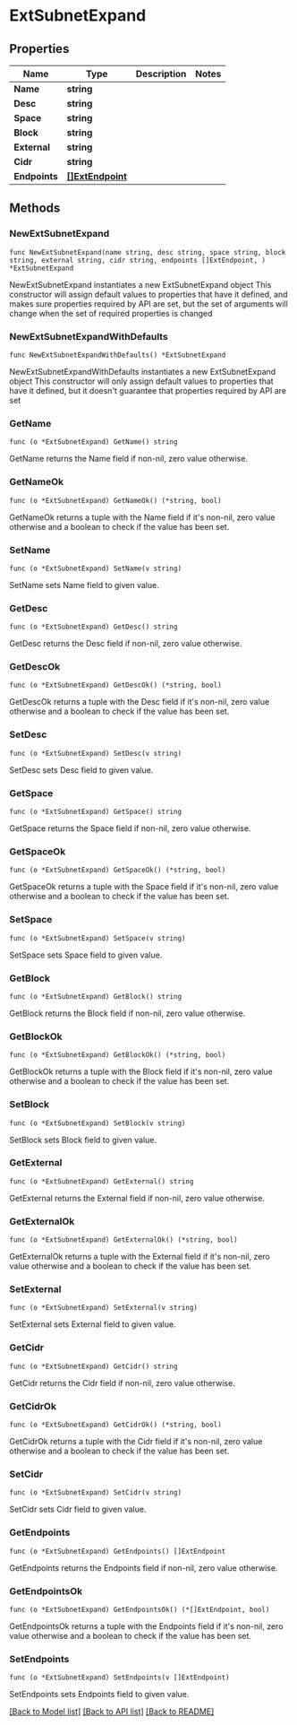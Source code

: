 # ExtSubnetExpand

## Properties

Name | Type | Description | Notes
------------ | ------------- | ------------- | -------------
**Name** | **string** |  | 
**Desc** | **string** |  | 
**Space** | **string** |  | 
**Block** | **string** |  | 
**External** | **string** |  | 
**Cidr** | **string** |  | 
**Endpoints** | [**[]ExtEndpoint**](ExtEndpoint.md) |  | 

## Methods

### NewExtSubnetExpand

`func NewExtSubnetExpand(name string, desc string, space string, block string, external string, cidr string, endpoints []ExtEndpoint, ) *ExtSubnetExpand`

NewExtSubnetExpand instantiates a new ExtSubnetExpand object
This constructor will assign default values to properties that have it defined,
and makes sure properties required by API are set, but the set of arguments
will change when the set of required properties is changed

### NewExtSubnetExpandWithDefaults

`func NewExtSubnetExpandWithDefaults() *ExtSubnetExpand`

NewExtSubnetExpandWithDefaults instantiates a new ExtSubnetExpand object
This constructor will only assign default values to properties that have it defined,
but it doesn't guarantee that properties required by API are set

### GetName

`func (o *ExtSubnetExpand) GetName() string`

GetName returns the Name field if non-nil, zero value otherwise.

### GetNameOk

`func (o *ExtSubnetExpand) GetNameOk() (*string, bool)`

GetNameOk returns a tuple with the Name field if it's non-nil, zero value otherwise
and a boolean to check if the value has been set.

### SetName

`func (o *ExtSubnetExpand) SetName(v string)`

SetName sets Name field to given value.


### GetDesc

`func (o *ExtSubnetExpand) GetDesc() string`

GetDesc returns the Desc field if non-nil, zero value otherwise.

### GetDescOk

`func (o *ExtSubnetExpand) GetDescOk() (*string, bool)`

GetDescOk returns a tuple with the Desc field if it's non-nil, zero value otherwise
and a boolean to check if the value has been set.

### SetDesc

`func (o *ExtSubnetExpand) SetDesc(v string)`

SetDesc sets Desc field to given value.


### GetSpace

`func (o *ExtSubnetExpand) GetSpace() string`

GetSpace returns the Space field if non-nil, zero value otherwise.

### GetSpaceOk

`func (o *ExtSubnetExpand) GetSpaceOk() (*string, bool)`

GetSpaceOk returns a tuple with the Space field if it's non-nil, zero value otherwise
and a boolean to check if the value has been set.

### SetSpace

`func (o *ExtSubnetExpand) SetSpace(v string)`

SetSpace sets Space field to given value.


### GetBlock

`func (o *ExtSubnetExpand) GetBlock() string`

GetBlock returns the Block field if non-nil, zero value otherwise.

### GetBlockOk

`func (o *ExtSubnetExpand) GetBlockOk() (*string, bool)`

GetBlockOk returns a tuple with the Block field if it's non-nil, zero value otherwise
and a boolean to check if the value has been set.

### SetBlock

`func (o *ExtSubnetExpand) SetBlock(v string)`

SetBlock sets Block field to given value.


### GetExternal

`func (o *ExtSubnetExpand) GetExternal() string`

GetExternal returns the External field if non-nil, zero value otherwise.

### GetExternalOk

`func (o *ExtSubnetExpand) GetExternalOk() (*string, bool)`

GetExternalOk returns a tuple with the External field if it's non-nil, zero value otherwise
and a boolean to check if the value has been set.

### SetExternal

`func (o *ExtSubnetExpand) SetExternal(v string)`

SetExternal sets External field to given value.


### GetCidr

`func (o *ExtSubnetExpand) GetCidr() string`

GetCidr returns the Cidr field if non-nil, zero value otherwise.

### GetCidrOk

`func (o *ExtSubnetExpand) GetCidrOk() (*string, bool)`

GetCidrOk returns a tuple with the Cidr field if it's non-nil, zero value otherwise
and a boolean to check if the value has been set.

### SetCidr

`func (o *ExtSubnetExpand) SetCidr(v string)`

SetCidr sets Cidr field to given value.


### GetEndpoints

`func (o *ExtSubnetExpand) GetEndpoints() []ExtEndpoint`

GetEndpoints returns the Endpoints field if non-nil, zero value otherwise.

### GetEndpointsOk

`func (o *ExtSubnetExpand) GetEndpointsOk() (*[]ExtEndpoint, bool)`

GetEndpointsOk returns a tuple with the Endpoints field if it's non-nil, zero value otherwise
and a boolean to check if the value has been set.

### SetEndpoints

`func (o *ExtSubnetExpand) SetEndpoints(v []ExtEndpoint)`

SetEndpoints sets Endpoints field to given value.



[[Back to Model list]](../README.md#documentation-for-models) [[Back to API list]](../README.md#documentation-for-api-endpoints) [[Back to README]](../README.md)


